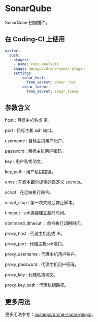 # SonarQube

SonarQube 扫描插件。

## 在 Coding-CI 上使用

```yml
master:
  push:
  - stages:
    - name: code-analysis
    image: aosapps/drone-sonar-plugin
    settings:
        sonar_host:
          from_secret: sonar_host
        sonar_token:
          from_secret: sonar_token
```

## 参数含义

host
: 目标主机名或 IP。

port
: 目标主机 ssh 端口。

username
: 目标主机用户账户。

password
: 目标主机用户密码。

key
: 用户私钥明文。

key_path
: 用户私钥路径。

envs
: 在脚本部分提供的自定义 secrets。

script
: 在远端执行命令。

script_stop
: 第一次失败后停止脚本。

timeout
: ssh连接建立超时时间。

command_timeout
：命令执行超时时间。

proxy_host
: 代理主机名或 IP。

proxy_port
: 代理主机ssh端口。

proxy_username
: 代理主机用户账户。

proxy_password
: 代理主机用户密码。

proxy_key
: 代理私钥明文。

proxy_key_path
: 代理私钥路径。

## 更多用法

更多用法参考：[aosapps/drone-sonar-plugin](https://github.com/aosapps/drone-sonar-plugin)。
